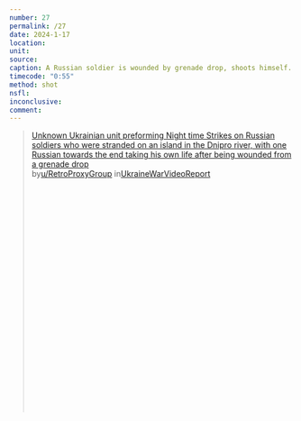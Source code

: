 ```yaml
---
number: 27
permalink: /27
date: 2024-1-17
location:
unit:
source: 
caption: A Russian soldier is wounded by grenade drop, shoots himself. Thermal view
timecode: "0:55"
method: shot
nsfl:
inconclusive:
comment:
---
```

<blockquote class="reddit-embed-bq" style="height:500px" data-embed-height="577"><a href="https://www.reddit.com/r/UkraineWarVideoReport/comments/198uhbq/unknown_ukrainian_unit_preforming_night_time/">Unknown Ukrainian unit preforming Night time Strikes on Russian soldiers who were stranded on an island in the Dnipro river, with one Russian towards the end taking his own life after being wounded from a grenade drop</a><br> by<a href="https://www.reddit.com/user/RetroProxyGroup/">u/RetroProxyGroup</a> in<a href="https://www.reddit.com/r/UkraineWarVideoReport/">UkraineWarVideoReport</a></blockquote><script async="" src="https://embed.reddit.com/widgets.js" charset="UTF-8"></script>